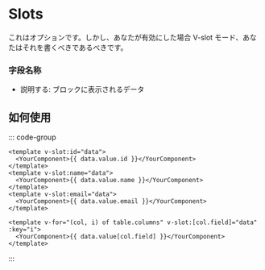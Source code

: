 # Slots

これはオプションです。しかし、あなたが有効にした場合 V-slot モード、あなたはそれを書くべきであるべきです。

### 字段名称

- 説明する: <Badge> ブロックに表示されるデータ </Badge>

## 如何使用

::: code-group

```vue [使用法1 (各フィールドの異なるレンダリング)]
<template v-slot:id="data">
  <YourComponent>{{ data.value.id }}</YourComponent>
</template>
<template v-slot:name="data">
  <YourComponent>{{ data.value.name }}</YourComponent>
</template>
<template v-slot:email="data">
  <YourComponent>{{ data.value.email }}</YourComponent>
</template>
```

```vue [使用法2 (すべてのフィールドは同じレンダリングを実行します)]
<template v-for="(col, i) of table.columns" v-slot:[col.field]="data" :key="i">
  <YourComponent>{{ data.value[col.field] }}</YourComponent>
</template>
```

:::
